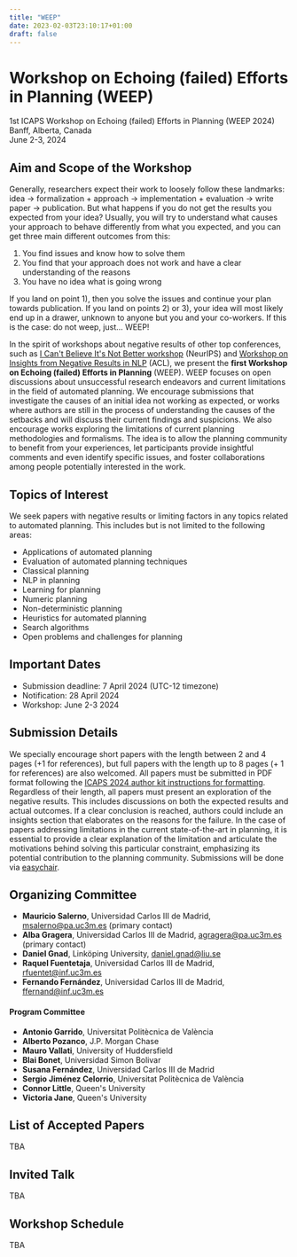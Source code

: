 ```yaml
---
title: "WEEP"
date: 2023-02-03T23:10:17+01:00
draft: false
---
```


# Workshop on Echoing (failed) Efforts in Planning (WEEP)

1st ICAPS Workshop on Echoing (failed) Efforts in Planning (WEEP 2024) \
Banff, Alberta, Canada \
June 2-3, 2024



## Aim and Scope of the Workshop

Generally, researchers expect their work to loosely follow these landmarks:
idea → formalization + approach → implementation + evaluation → write paper → publication. But what happens if you do not get the results you expected from your idea? Usually, you will try to understand what causes your approach to behave differently from what you expected, and you can get three main different outcomes from this:
1) You find issues and know how to solve them
2) You find that your approach does not work and have a clear understanding of the reasons
3) You have no idea what is going wrong

If you land on point 1), then you solve the issues and continue your plan towards publication. If you land on points 2) or 3), your idea will most likely end up in a drawer, unknown to anyone but you and your co-workers. If this is the case: do not weep, just... WEEP!

In the spirit of workshops about negative results of other top conferences, such as [I Can't Believe It's Not Better workshop](https://sites.google.com/view/icbinb-2023/home) (NeurIPS) and [Workshop on Insights from Negative Results in NLP](https://aclanthology.org/volumes/2023.insights-1/) (ACL), we present the **first Workshop on Echoing (failed) Efforts in Planning** (WEEP).
WEEP focuses on open discussions about unsuccessful research endeavors and current limitations in the field of automated planning.
We encourage submissions that investigate the causes of an initial idea not working as expected, or works where authors are still in the process of understanding the causes
of the setbacks and will discuss their current findings and suspicions. We also encourage works exploring the limitations of current planning methodologies and formalisms.
The idea is to allow the planning community to benefit from your experiences, let participants provide insightful comments and even identify specific issues, and foster collaborations among people potentially interested in the work.




## Topics of Interest

We seek papers with negative results or limiting factors in any topics related to automated planning. This includes but is not limited to the following areas:
- Applications of automated planning
- Evaluation of automated planning techniques
- Classical planning
- NLP in planning
- Learning for planning
- Numeric planning
- Non-deterministic planning
- Heuristics for automated planning
- Search algorithms
- Open problems and challenges for planning


## Important Dates

- Submission deadline: 7 April 2024 (UTC-12 timezone)
- Notification: 28 April 2024
- Workshop: June 2-3 2024

## Submission Details
We specially encourage short papers with the length between 2 and 4 pages (+1 for references), but full papers with the length up to 8 pages (+ 1 for references) are also welcomed. All papers must be submitted in PDF format following the [ICAPS 2024 author kit instructions for formatting](https://icaps24.icaps-conference.org/calls/main_track/).
Regardless of their length, all papers must present an exploration of the negative results. This includes discussions on both the expected results and actual outcomes. If a clear conclusion is reached, authors could include an insights section that elaborates on the reasons for the failure.
In the case of papers addressing limitations in the current state-of-the-art in planning, it is essential to provide a clear explanation of the limitation and articulate the motivations behind solving this particular constraint, emphasizing its potential contribution to the planning community.
Submissions will be done via [easychair](https://easychair.org/conferences/?conf=weep24).

## Organizing Committee
- **Mauricio Salerno**, Universidad Carlos III de Madrid, msalerno@pa.uc3m.es (primary contact)
- **Alba Gragera**, Universidad Carlos III de Madrid, agragera@pa.uc3m.es (primary contact)
- **Daniel Gnad**, Linköping University, daniel.gnad@liu.se
- **Raquel Fuentetaja**, Universidad Carlos III de Madrid, rfuentet@inf.uc3m.es
- **Fernando Fernández**, Universidad Carlos III de Madrid, ffernand@inf.uc3m.es

#### Program Committee
- **Antonio Garrido**, Universitat Politècnica de València
- **Alberto Pozanco**, J.P. Morgan Chase
- **Mauro Vallati**, University of Huddersfield
- **Blai Bonet**, Universidad Simon Bolivar
- **Susana Fernández**, Universidad Carlos III de Madrid
- **Sergio Jiménez Celorrio**, Universitat Politècnica de València
- **Connor Little**, Queen's University
- **Victoria Jane**, Queen's University

## List of Accepted Papers
TBA

## Invited Talk
TBA

## Workshop Schedule
TBA